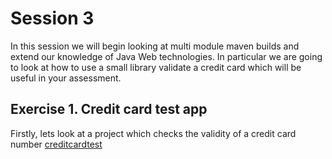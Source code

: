 # Session 3

In this session we will begin looking at multi module maven builds and extend our knowledge of Java Web technologies.
In particular we are going to look at how to use a small library validate a credit card which will be useful in your assessment.

## Exercise 1. Credit card test app
Firstly, lets look at a project which checks the validity of a credit card number [creditcardtest](../session3/creditcardtest )

